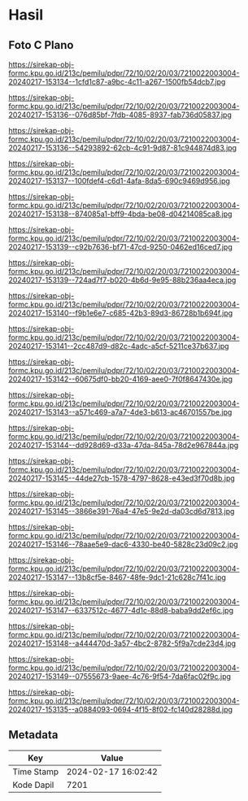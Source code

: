 # Hasil

## Foto C Plano

https://sirekap-obj-formc.kpu.go.id/213c/pemilu/pdpr/72/10/02/20/03/7210022003004-20240217-153134--1cfd1c87-a9bc-4c11-a267-1500fb54dcb7.jpg

https://sirekap-obj-formc.kpu.go.id/213c/pemilu/pdpr/72/10/02/20/03/7210022003004-20240217-153136--076d85bf-7fdb-4085-8937-fab736d05837.jpg

https://sirekap-obj-formc.kpu.go.id/213c/pemilu/pdpr/72/10/02/20/03/7210022003004-20240217-153136--54293892-62cb-4c91-9d87-81c944874d83.jpg

https://sirekap-obj-formc.kpu.go.id/213c/pemilu/pdpr/72/10/02/20/03/7210022003004-20240217-153137--100fdef4-c6d1-4afa-8da5-690c9469d956.jpg

https://sirekap-obj-formc.kpu.go.id/213c/pemilu/pdpr/72/10/02/20/03/7210022003004-20240217-153138--874085a1-bff9-4bda-be08-d04214085ca8.jpg

https://sirekap-obj-formc.kpu.go.id/213c/pemilu/pdpr/72/10/02/20/03/7210022003004-20240217-153139--c92b7636-bf71-47cd-9250-0462ed16ced7.jpg

https://sirekap-obj-formc.kpu.go.id/213c/pemilu/pdpr/72/10/02/20/03/7210022003004-20240217-153139--724ad7f7-b020-4b6d-9e95-88b236aa4eca.jpg

https://sirekap-obj-formc.kpu.go.id/213c/pemilu/pdpr/72/10/02/20/03/7210022003004-20240217-153140--f9b1e6e7-c685-42b3-89d3-86728b1b694f.jpg

https://sirekap-obj-formc.kpu.go.id/213c/pemilu/pdpr/72/10/02/20/03/7210022003004-20240217-153141--2cc487d9-d82c-4adc-a5cf-5211ce37b637.jpg

https://sirekap-obj-formc.kpu.go.id/213c/pemilu/pdpr/72/10/02/20/03/7210022003004-20240217-153142--60675df0-bb20-4169-aee0-7f0f8647430e.jpg

https://sirekap-obj-formc.kpu.go.id/213c/pemilu/pdpr/72/10/02/20/03/7210022003004-20240217-153143--a571c469-a7a7-4de3-b613-ac46701557be.jpg

https://sirekap-obj-formc.kpu.go.id/213c/pemilu/pdpr/72/10/02/20/03/7210022003004-20240217-153144--dd928d69-d33a-47da-845a-78d2e967844a.jpg

https://sirekap-obj-formc.kpu.go.id/213c/pemilu/pdpr/72/10/02/20/03/7210022003004-20240217-153145--44de27cb-1578-4797-8628-e43ed3f70d8b.jpg

https://sirekap-obj-formc.kpu.go.id/213c/pemilu/pdpr/72/10/02/20/03/7210022003004-20240217-153145--3866e391-76a4-47e5-9e2d-da03cd6d7813.jpg

https://sirekap-obj-formc.kpu.go.id/213c/pemilu/pdpr/72/10/02/20/03/7210022003004-20240217-153146--78aae5e9-dac6-4330-be40-5828c23d09c2.jpg

https://sirekap-obj-formc.kpu.go.id/213c/pemilu/pdpr/72/10/02/20/03/7210022003004-20240217-153147--13b8cf5e-8467-48fe-9dc1-21c628c7f41c.jpg

https://sirekap-obj-formc.kpu.go.id/213c/pemilu/pdpr/72/10/02/20/03/7210022003004-20240217-153147--6337512c-4677-4d1c-88d8-baba9dd2ef6c.jpg

https://sirekap-obj-formc.kpu.go.id/213c/pemilu/pdpr/72/10/02/20/03/7210022003004-20240217-153148--a444470d-3a57-4bc2-8782-5f9a7cde23d4.jpg

https://sirekap-obj-formc.kpu.go.id/213c/pemilu/pdpr/72/10/02/20/03/7210022003004-20240217-153149--07555673-9aee-4c76-9f54-7da6fac02f9c.jpg

https://sirekap-obj-formc.kpu.go.id/213c/pemilu/pdpr/72/10/02/20/03/7210022003004-20240217-153135--a0884093-0694-4f15-8f02-fc140d28288d.jpg


## Metadata

| Key        | Value               |
| ---------- | ------------------- |
| Time Stamp | 2024-02-17 16:02:42 |
| Kode Dapil | 7201                |



